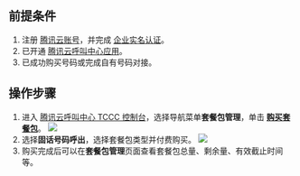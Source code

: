 ## 前提条件
1. 注册 [腾讯云账号](https://cloud.tencent.com/document/product/378/17985)，并完成 [企业实名认证](https://cloud.tencent.com/document/product/378/10496)。
2. 已开通 [腾讯云呼叫中心应用](https://cloud.tencent.com/document/product/679/48028)。
3. 已成功购买号码或完成自有号码对接。

## 操作步骤
1. 进入 [腾讯云呼叫中心 TCCC 控制台](https://console.cloud.tencent.com/ccc)，选择导航菜单**套餐包管理**，单击 **[购买套餐包](https://buy.cloud.tencent.com/ccc_pkg)**。
![](https://qcloudimg.tencent-cloud.cn/raw/2353f30d46cc77badb5a4f25b070a6ff.png)
2. 选择**固话号码呼出**，选择套餐包类型并付费购买。
![](https://qcloudimg.tencent-cloud.cn/raw/f0e1863da344a0aa3b192e4a985add1e.png)
3. 购买完成后可以在**套餐包管理**页面查看套餐包总量、剩余量、有效截止时间等。
